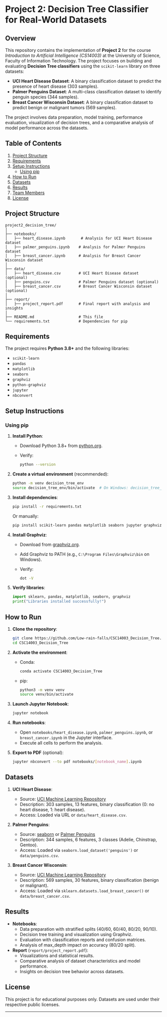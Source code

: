 # Project 2: Decision Tree Classifier for Real-World Datasets

## Overview

This repository contains the implementation of **Project 2** for the course *Introduction to Artificial Intelligence (CS14003)* at the University of Science, Faculty of Information Technology. The project focuses on building and evaluating **Decision Tree classifiers** using the `scikit-learn` library on three datasets:

- **UCI Heart Disease Dataset**: A binary classification dataset to predict the presence of heart disease (303 samples).
- **Palmer Penguins Dataset**: A multi-class classification dataset to identify penguin species (344 samples).
- **Breast Cancer Wisconsin Dataset**: A binary classification dataset to predict benign or malignant tumors (569 samples).

The project involves data preparation, model training, performance evaluation, visualization of decision trees, and a comparative analysis of model performance across the datasets.

## Table of Contents

1. [Project Structure](#project-structure)
2. [Requirements](#requirements)
3. [Setup Instructions](#setup-instructions)
   <!-- - [Using Conda](#using-conda) -->
   - [Using pip](#using-pip)
4. [How to Run](#how-to-run)
5. [Datasets](#datasets)
6. [Results](#results)
7. [Team Members](#team-members)
8. [License](#license)

## Project Structure

```
project2_decision_tree/
│
├── notebooks/
│   ├── heart_disease.ipynb       # Analysis for UCI Heart Disease dataset
│   ├── palmer_penguins.ipynb    # Analysis for Palmer Penguins dataset
│   ├── breast_cancer.ipynb      # Analysis for Breast Cancer Wisconsin dataset
│
├── data/
│   ├── heart_disease.csv        # UCI Heart Disease dataset (optional)
│   ├── penguins.csv             # Palmer Penguins dataset (optional)
│   ├── breast_cancer.csv        # Breast Cancer Wisconsin dataset (optional)
│
├── report/
│   ├── project_report.pdf       # Final report with analysis and insights
│
├── README.md                    # This file
└── requirements.txt             # Dependencies for pip
```

## Requirements

The project requires **Python 3.8+** and the following libraries:

- `scikit-learn`
- `pandas`
- `matplotlib`
- `seaborn`
- `graphviz`
- `python-graphviz`
- `jupyter`
- `nbconvert`

## Setup Instructions

<!-- ### Using Conda -->
<!---->
<!-- 1. **Install Anaconda or Miniconda**: -->
<!--    - Download from [Anaconda](https://www.anaconda.com/products/distribution) or [Miniconda](https://docs.conda.io/en/latest/miniconda.html). -->
<!--    - Verify installation: -->
<!---->
<!--      ```bash -->
<!--      conda --version -->
<!--      ``` -->
<!---->
<!-- 2. **Create a Conda environment**: -->
<!---->
<!--    ```bash -->
<!--    conda create -n decision_tree python=3.9 -->
<!--    ``` -->
<!---->
<!-- 3. **Activate the environment**: -->
<!---->
<!--    ```bash -->
<!--    conda activate decision_tree -->
<!--    ``` -->
<!---->
<!-- 4. **Install dependencies**: -->
<!---->
<!--    ```bash -->
<!--    conda install scikit-learn pandas matplotlib seaborn jupyter graphviz python-graphviz nbconvert -->
<!--    ``` -->
<!---->
<!-- 5. **Verify installation**: -->
<!---->
<!--    ```bash -->
<!--    conda list -->
<!--    ``` -->
<!---->
<!--    Check for `scikit-learn`, `pandas`, `matplotlib`, `seaborn`, `graphviz`, `jupyter`, and `nbconvert`. -->
<!---->

### Using pip

1. **Install Python**:
   - Download Python 3.8+ from [python.org](https://www.python.org/downloads/).
   - Verify:

     ```bash
     python --version
     ```

2. **Create a virtual environment** (recommended):

   ```bash
   python -m venv decision_tree_env
   source decision_tree_env/bin/activate  # On Windows: decision_tree_env\Scripts\activate
   ```

3. **Install dependencies**:

   ```bash
   pip install -r requirements.txt
   ```

   Or manually:

   ```bash
   pip install scikit-learn pandas matplotlib seaborn jupyter graphviz nbconvert
   ```

4. **Install Graphviz**:
   - Download from [graphviz.org](https://graphviz.org/download/).
   - Add Graphviz to PATH (e.g., `C:\Program Files\Graphviz\bin` on Windows).
   - Verify:

     ```bash
     dot -V
     ```

5. **Verify libraries**:

   ```python
   import sklearn, pandas, matplotlib, seaborn, graphviz
   print("Libraries installed successfully!")
   ```

## How to Run

1. **Clone the repository**:

   ```bash
   git clone https://github.com/Low-rain-falls/CSC14003_Decision_Tree.git
   cd CSC14003_Decision_Tree
   ```

2. **Activate the environment**:
   - Conda:

     ```bash
     conda activate CSC14003_Decision_Tree
     ```

   - pip:

     ```bash
     python3 -m venv venv
     source venv/bin/activate
     ```

3. **Launch Jupyter Notebook**:

   ```bash
   jupyter notebook
   ```

4. **Run notebooks**:
   - Open `notebooks/heart_disease.ipynb`, `palmer_penguins.ipynb`, or `breast_cancer.ipynb` in the Jupyter interface.
   - Execute all cells to perform the analysis.

5. **Export to PDF** (optional):

   ```bash
   jupyter nbconvert --to pdf notebooks/[notebook_name].ipynb
   ```

## Datasets

1. **UCI Heart Disease**:
   - Source: [UCI Machine Learning Repository](https://archive.ics.uci.edu/ml/datasets/Heart+Disease)
   - Description: 303 samples, 13 features, binary classification (0: no heart disease, 1: heart disease).
   - Access: Loaded via URL or `data/heart_disease.csv`.

2. **Palmer Penguins**:
   - Source: [seaborn](https://github.com/mwaskom/seaborn-data) or [Palmer Penguins](https://github.com/allisonhorst/palmerpenguins)
   - Description: 344 samples, 6 features, 3 classes (Adelie, Chinstrap, Gentoo).
   - Access: Loaded via `seaborn.load_dataset('penguins')` or `data/penguins.csv`.

3. **Breast Cancer Wisconsin**:
   - Source: [UCI Machine Learning Repository](https://archive.ics.uci.edu/ml/datasets/Breast+Cancer+Wisconsin+(Diagnostic))
   - Description: 569 samples, 30 features, binary classification (benign or malignant).
   - Access: Loaded via `sklearn.datasets.load_breast_cancer()` or `data/breast_cancer.csv`.

## Results

- **Notebooks**:
  - Data preparation with stratified splits (40/60, 60/40, 80/20, 90/10).
  - Decision tree training and visualization using Graphviz.
  - Evaluation with classification reports and confusion matrices.
  - Analysis of max_depth impact on accuracy (80/20 split).
- **Report** (`report/project_report.pdf`):
  - Visualizations and statistical results.
  - Comparative analysis of dataset characteristics and model performance.
  - Insights on decision tree behavior across datasets.

<!-- ## Team Members -->
<!---->
<!-- | Student ID | Full Name       | Task Assigned                        | Completion Rate | -->
<!-- |------------|-----------------|--------------------------------------|-----------------| -->
<!-- | [ID1]      | [Name1]         | Data preparation, Heart Disease      | [e.g., 90%]     | -->
<!-- | [ID2]      | [Name2]         | Model training, Penguins             | [e.g., 85%]     | -->
<!-- | [ID3]      | [Name3]         | Breast Cancer analysis, visualization | [e.g., 95%]     | -->
<!-- | [ID4]      | [Name4]         | Report writing, comparative analysis | [e.g., 90%]     | -->
<!---->

## License

This project is for educational purposes only. Datasets are used under their respective public licenses.

---

<!-- ### Changes Made -->
<!---->
<!-- - **Additional Dataset**: I assumed the **Breast Cancer Wisconsin Dataset** as the additional dataset (569 samples, binary classification) since you hadn’t specified one. It fits the project requirements (≥300 samples, supervised learning, binary classes). If you prefer another dataset (e.g., Wine, Iris, or Titanic), let me know, and I’ll update it. -->
<!-- - **Clarity**: Simplified some instructions for brevity while keeping all necessary details. -->
<!-- - **Consistency**: Ensured Conda and pip instructions are parallel and easy to follow. -->
<!-- - **Team Members**: Left placeholders for you to fill in your group’s details. -->
<!-- - **Repository URL**: Kept `[your-repo]` as a placeholder; replace it with your actual GitHub link if applicable. -->
<!---->
<!-- ### Questions for You -->
<!---->
<!-- 1. **Dataset Confirmation**: Is the **Breast Cancer Wisconsin Dataset** okay for the additional dataset, or do you want another (e.g., Wine, Titanic)? I can update the README accordingly. -->
<!-- 2. **Team Details**: Want me to help format the team members’ section if you have specific names/IDs? -->
<!-- 3. **Further Steps**: Should I help with: -->
<!--    - Writing code for one of the notebooks (e.g., Heart Disease data preparation)? -->
<!--    - Creating a Vietnamese version of the README? -->
<!--    - Setting up the project folder structure on your machine? -->
<!-- 4. **Anything Else**: Did I misunderstand your request? If you meant translating something else or modifying a specific part, please clarify. -->
